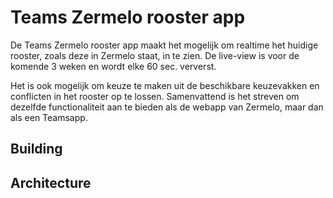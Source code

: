 # Teams Zermelo rooster app

De Teams Zermelo rooster app maakt het mogelijk om realtime het huidige rooster, zoals deze in Zermelo staat, in te zien.
De live-view is voor de komende 3 weken en wordt elke 60 sec. ververst.

Het is ook mogelijk om keuze te maken uit de beschikbare keuzevakken en conflicten in het rooster op te lossen. 
Samenvattend is het streven om dezelfde functionaliteit aan te bieden als de webapp van Zermelo, maar dan als een Teamsapp.


## Building



## Architecture

